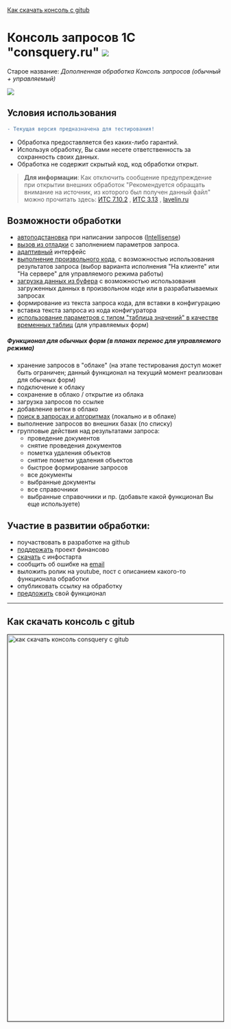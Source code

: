 [Как скачать консоль с gitub](#downloads)

# Консоль запросов 1C "consquery.ru" ![](http://www.protongroup.org/media/clnews/150x150/14249497381472829258.png)
Старое название: _Дополненная обработка Консоль запросов (обычный + управляемый)_

![](https://infostart.ru/upload/iblock/632/6325372a4cf25549a2660d09933f0292.png)

## Условия использования

```diff
- Текущая версия предназначена для тестирования!
```
* Обработка предоставляется без каких-либо гарантий.
* Используя обработку, Вы сами несете ответственность за сохранность своих данных.
* Обработка не содержит скрытый код, код обработки открыт.

> **Для информации**: Как отключить сообщение предупреждение при открытии внешних обработок "Рекомендуется обращать внимание на источник, из которого был получен данный файл" можно прочитать здесь: [ИТС 7.10.2](https://its.1c.ru/db/v838doc#bookmark:dev:TI000001873@7cef95fa)
, [ИТС 3.13](https://its.1c.ru/db/v838doc/bookmark/adm/TI000000376)
, [lavelin.ru](https://lavelin.ru/index.php/1c/error1s/rekomenduetsia-obrashchat-vnimanie-na-istochnik-iz-kotorogo-by-l-poluchen-danny-i-fai-l)

## Возможности обработки

* [автоподстановка](https://infostart.ru/profile/1396/blog/26703/) при написании запросов ([Intellisense](https://ru.wikipedia.org/wiki/IntelliSense))
* [вызов из отладки](https://infostart.ru/profile/1396/blog/26700/) с заполнением параметров запроса.
* [адаптивный](https://infostart.ru/profile/1396/blog/26705/) интерфейс
* [выполнение произвольного кода](https://infostart.ru/profile/1396/blog/26706/), с возможностью использования результатов запроса (выбор варианта исполнения "На клиенте" или "На сервере" для управляемого режима работы)
* [загрузка данных из буфера](https://infostart.ru/profile/1396/blog/26701/) с возможностью использования загруженных данных в произвольном коде или в разрабатываемых запросах
* формирование из текста запроса кода, для вставки в конфигурацию 
* вставка текста запроса из кода конфигуратора
* [использование параметров с типом "таблица значений" в качестве временных таблиц](https://infostart.ru/profile/1396/blog/26719/) (для управляемых форм)

##### Функционал для обычных форм (в планах перенос для управляемого режима)

* хранение запросов в  "облаке" (на этапе тестирования доступ может быть ограничен; данный функционал на текущий момент реализован для обычных форм) 
* подключение к облаку
* сохранение в облако / открытие из облака
* загрузка запросов по ссылке
* добавление ветки в облако
* [поиск в запросах и алгоритмах](https://infostart.ru/profile/1396/blog/26715/) (локально и в облаке)
* выполнение запросов во внешних базах (по списку)
* групповые действия над результатами запроса:
  * проведение документов
  * снятие проведения документов
  * пометка удаления объектов
  * снятие пометки удаления объектов
  * быстрое формирование запросов
  * все документы
  * выбранные документы
  * все справочники
  * выбранные справочники
и пр. (добавьте какой функционал Вы еще используете)

## Участие в развитии обработки:

* поучаствовать в разработке на github
* [поддержать](https://money.yandex.ru/to/41001524970245/123) проект финансово
* [скачать](https://infostart.ru/public/14183/#slide-to-files) с инфостарта
* сообщить об ошибке на [email](mailto:1c@lavelin.ru?subject=%D0%BE%D1%88%D0%B8%D0%B1%D0%BA%D0%B0%20%D0%B2%20consquery&body=%D0%92%D0%B5%D1%80%D1%81%D0%B8%D1%8F%20%D0%BF%D0%BB%D0%B0%D1%82%D1%84%D0%BE%D1%80%D0%BC%D1%8B%3A%208.X.X.XXXX%0A%D0%A0%D0%B5%D0%B6%D0%B8%D0%BC%20%D1%81%D0%BE%D0%B2%D0%BC%D0%B5%D1%81%D1%82%D0%B8%D0%BC%D0%BE%D1%81%D1%82%D0%B8%3A%20%D0%9D%D0%B5%20%D0%B8%D1%81%D0%BF%D0%BE%D0%BB%D1%8C%D0%B7%D0%BE%D0%B2%D0%B0%D1%82%D1%8C%20%2F%20%D0%92%D0%B5%D1%80%D1%81%D0%B8%D1%8F%208.X.X%0A%D0%92%D0%B5%D1%80%D1%81%D0%B8%D1%8F%20%D0%BE%D0%B1%D1%80%D0%B0%D0%B1%D0%BE%D1%82%D0%BA%D0%B8%3A%20X.X.X%0A%D0%A0%D0%B5%D0%B6%D0%B8%D0%BC%20%D1%80%D0%B0%D0%B1%D0%BE%D1%82%D1%8B%3A%20%D0%A3%D0%BF%D1%80%D0%B0%D0%B2%D0%BB%D1%8F%D0%B5%D0%BC%D1%8B%D0%B9%20%2F%20%D0%9E%D0%B1%D1%8B%D1%87%D0%BD%D1%8B%D0%B9%0A%0A%D0%9E%D0%BF%D0%B8%D1%81%D0%B0%D0%BD%D0%B8%D0%B5%20%D0%BE%D1%88%D0%B8%D0%B1%D0%BA%D0%B8%3A%0A..)
* выложить ролик на youtube, пост с описанием какого-то функционала обработки
* опубликовать ссылку на обработку
* [предложить](mailto:1c@lavelin.ru?subject=%D0%B8%D1%81%D0%BF%D0%BE%D0%BB%D1%8C%D0%B7%D1%83%D0%B5%D0%BC%D1%8B%D0%B9%20%D1%84%D1%83%D0%BD%D0%BA%D1%86%D0%B8%D0%BE%D0%BD%D0%B0%D0%BB%20consquery&body=%D0%AF%20%D0%B8%D1%81%D0%BF%D0%BE%D0%BB%D1%8C%D0%B7%D1%83%D1%8E%20%D0%B2%20consquery%20........) свой функционал

***
## <a name="downloads">Как скачать консоль с gitub</a>

<a href="https://youtu.be/NxvWigrtdE4" target="_blank"><img src="http://img.youtube.com/vi/NxvWigrtdE4/0.jpg" 
alt="как скачать консоль consquery с gitub" width="900" border="1" /></a>
